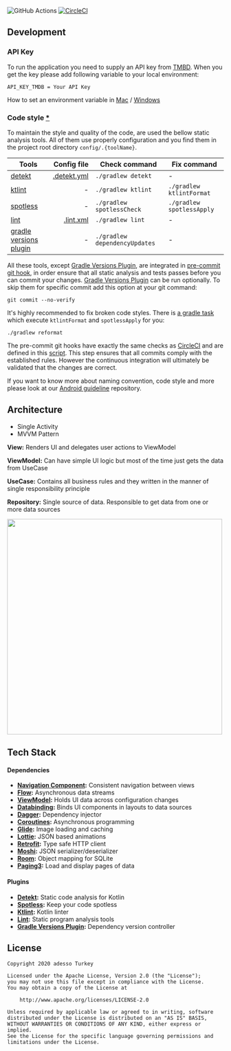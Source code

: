 ![GitHub Actions](https://github.com/adessoTurkey/android-sample-app/workflows/PR%20Checks/badge.svg) [![CircleCI](https://circleci.com/gh/adessoTurkey/android-sample-app.svg?style=shield)](https://circleci.com/gh/adessoTurkey/android-sample-app)

## Development

### API Key

To run the application you need to supply an API key
from [TMBD](https://developers.themoviedb.org/3/getting-started/introduction). When you get the key
please add following variable to your local environment:

`` API_KEY_TMDB = Your API Key ``

How to set an environment variable
in [Mac](https://medium.com/@himanshuagarwal1395/setting-up-environment-variables-in-macos-sierra-f5978369b255) / [Windows](https://www.architectryan.com/2018/08/31/how-to-change-environment-variables-on-windows-10/)

### Code style [*](https://github.com/VMadalin/kotlin-sample-app)

To maintain the style and quality of the code, are used the bellow static analysis tools. All of
them use properly configuration and you find them in the project root
directory `config/.{toolName}`.

| Tools                              |                        Config file | Check command                 | Fix command               |
|------------------------------------|-----------------------------------:|-------------------------------|---------------------------|
| [detekt][detekt]                   | [.detekt.yml](/config/.detekt.yml) | `./gradlew detekt`            | -                         |
| [ktlint][ktlint]                   |                                  - | `./gradlew ktlint`            | `./gradlew ktlintFormat`  |
| [spotless][spotless]               |                                  - | `./gradlew spotlessCheck`     | `./gradlew spotlessApply` |
| [lint][lint]                       |     [.lint.xml](/config/.lint.xml) | `./gradlew lint`              | -                         |
| [gradle versions plugin][gvPlugin] |                                  - | `./gradlew dependencyUpdates` | -                         |

All these tools, except [Gradle Versions Plugin][gvPlugin], are integrated
in [pre-commit git hook](https://git-scm.com/book/en/v2/Customizing-Git-Git-Hooks), in order
ensure that all static analysis and tests passes before you can commit your
changes. [Gradle Versions Plugin][gvPlugin] can be run optionally. To skip them for specific commit
add this option at your git command:

```properties
git commit --no-verify
```

It's highly recommended to fix broken code styles. There is [a gradle task](/build.gradle#L57) which
execute `ktlintFormat` and `spotlessApply` for you:

```properties
./gradlew reformat
```

The pre-commit git hooks have exactly the same checks as [CircleCI](https://circleci.com/) and are
defined in this [script](/config/scripts/git-hooks/pre-commit.sh). This step ensures that all
commits comply with the established rules. However the continuous integration will ultimately be
validated that the changes are correct.

If you want to know more about naming convention, code style and more please look at
our [Android guideline](https://github.com/adessoTurkey/android-guideline) repository.

## Architecture

- Single Activity
- MVVM Pattern

**View:** Renders UI and delegates user actions to ViewModel

**ViewModel:** Can have simple UI logic but most of the time just gets the data from UseCase

**UseCase:** Contains all business rules and they written in the manner of single responsibility
principle

**Repository:** Single source of data. Responsible to get data from one or more data sources

<img src="https://raw.githubusercontent.com/adessoTurkey/android-sample-app/develop/images/architecture-diagram.png" width="500" />

## Tech Stack

#### Dependencies

- **[Navigation Component](https://developer.android.com/jetpack/androidx/releases/navigation):**
  Consistent navigation between views
- **[Flow](https://developer.android.com/kotlin/flow):** Asynchronous data streams
- **[ViewModel](https://developer.android.com/topic/libraries/architecture/viewmodel):** Holds UI
  data across configuration changes
- **[Databinding](https://developer.android.com/topic/libraries/data-binding/):** Binds UI
  components in layouts to data sources
- **[Dagger](https://github.com/google/dagger):** Dependency injector
- **[Coroutines](https://github.com/Kotlin/kotlinx.coroutines):** Asynchronous programming
- **[Glide](https://github.com/bumptech/glide):** Image loading and caching
- **[Lottie](https://github.com/airbnb/lottie-android):** JSON based animations
- **[Retrofit](https://github.com/square/retrofit):** Type safe HTTP client
- **[Moshi](https://github.com/square/moshi):** JSON serializer/deserializer
- **[Room](https://developer.android.com/topic/libraries/architecture/room):** Object mapping for SQLite
- **[Paging3](https://developer.android.com/topic/libraries/architecture/paging/v3-overview):** Load and display pages of data

#### Plugins

- **[Detekt][detekt]:** Static code analysis for Kotlin
- **[Spotless][spotless]:** Keep your code spotless
- **[Ktlint][ktlint]:** Kotlin linter
- **[Lint][lint]:** Static program analysis tools
- **[Gradle Versions Plugin][gvPlugin]:** Dependency version controller

## License

```
Copyright 2020 adesso Turkey

Licensed under the Apache License, Version 2.0 (the "License");
you may not use this file except in compliance with the License.
You may obtain a copy of the License at

    http://www.apache.org/licenses/LICENSE-2.0

Unless required by applicable law or agreed to in writing, software
distributed under the License is distributed on an "AS IS" BASIS,
WITHOUT WARRANTIES OR CONDITIONS OF ANY KIND, either express or implied.
See the License for the specific language governing permissions and
limitations under the License.
```

[detekt]: https://github.com/arturbosch/detekt

[ktlint]: https://github.com/pinterest/ktlint

[spotless]: https://github.com/diffplug/spotless

[lint]: https://developer.android.com/studio/write/lint

[gvPlugin]: https://github.com/ben-manes/gradle-versions-plugin
